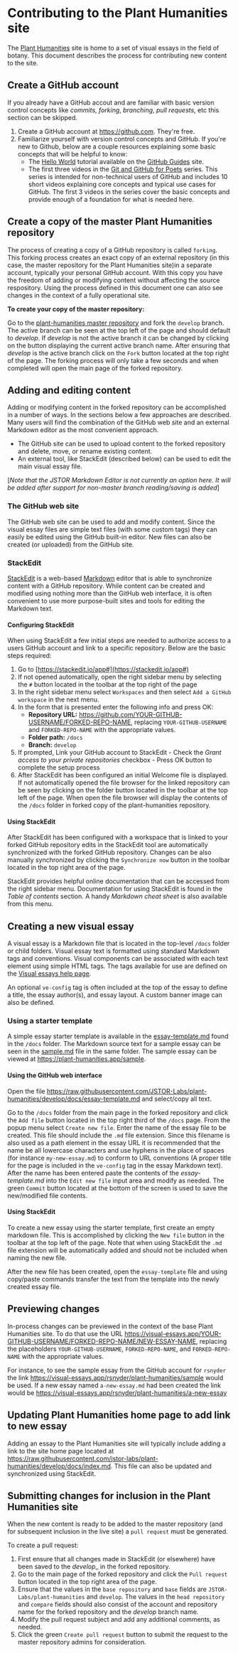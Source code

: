 # Contributing to the Plant Humanities site

The [Plant Humanities](https://plant-humanities.app) site is home to a set of visual essays in the field of botany.  This document describes the process for contributing new content to the site.

## Create a GitHub account

If you already have a GitHub accout and are familiar with basic version control concepts like _commits_, _forking_, _branching_, _pull requests_, etc this section can be skipped.

1. Create a GitHub account at https://github.com.  They're free.
2. Familiarize yourself with version control concepts and GitHub. If you're new to Github, below are a couple resources explaining some basic concepts that will be helpful to know: 
    - The [Hello World](https://guides.github.com/activities/hello-world/) tutorial available on the [GitHub Guides](https://guides.github.com/) site.
    - The first three videos in the [Git and GitHub for Poets](https://www.youtube.com/playlist?list=PLRqwX-V7Uu6ZF9C0YMKuns9sLDzK6zoiV) series.  This series is intended for non-technical users of GitHub and includes 10 short videos explaining core concepts and typical use cases for GitHub.  The first 3 videos in the series cover the basic concepts and provide enough of a foundation for what is needed here.

## Create a copy of the master Plant Humanities repository

The process of creating a copy of a GitHub repository is called `forking`.  This forking process creates an exact copy of an external repository (in this case, the master repository for the Plant Humanities site)in a separate account, typically your personal GitHub account.  With this copy you have the freedom of adding or modifying content without affecting the source respository.  Using the process defined in this document one can also see changes in the context of a fully operational site.

**To create your copy of the master repository:**

Go to the [plant-humanities master repository](https://github.com/JSTOR-Labs/plant-humanities) and fork the `develop` branch.  The active branch can be seen at the top left of the page and should default to _develop_.  If _develop_ is not the active branch it can be changed by clicking on the button displaying the current active branch name.  After ensuring that _develop_ is the active branch click on the `Fork` button located at the top right of the page.  The forking process will only take a few seconds and when completed will open the main page of the forked repository.

## Adding and editing content

Adding or modifying content in the forked repository can be accomplished in a number of ways.  In the sections below a few approaches are described.  Many users will find the combination of the GitHub web site and an external Markdown editor as the most convenient approach.
- The GitHub site can be used to upload content to the forked repository and delete, move, or rename existing content.
- An external tool, like StackEdit (described below) can be used to edit the main visual essay file.

[_Note that the JSTOR Markdown Editor is not currently an option here.  It will be added after support for non-master branch reading/saving is added_]

### The GitHub web site

The GitHub web site can be used to add and modify content.  Since the visual essay files are simple text files (with some custom tags) they can easily be edited using the GitHub built-in editor.  New files can also be created (or uploaded) from the GitHub site.

### StackEdit

[StackEdit](https://stackedit.io) is a web-based [Markdown](https://en.wikipedia.org/wiki/Markdown#:~:text=Markdown%20is%20a%20lightweight%20markup,using%20a%20plain%20text%20editor.) editor that is able to synchronize content with a GitHub repository.  While content can be created and modified using nothing more than the GitHub web interface, it is often convenient to use more purpose-built sites and tools for editing the Markdown text.

#### Configuring StackEdit

When using StackEdit a few initial steps are needed to authorize access to a users GitHub account and link to a specific repository.  Below are the basic steps required:

1. Go to [https://stackedit.io/app#](https://stackedit.io/app#)
2. If not opened automatically, open the right sidebar menu by selecting the `#` button located in the toolbar at the top right of the page
3. In the right sidebar menu select `Workspaces` and then select `Add a GitHub workspace` in the next menu.
4. In the form that is presented enter the following info and press OK:
    - **Repository URL:** https://github.com/YOUR-GITHUB-USERNAME/FORKED-REPO-NAME, replacing `YOUR-GITHUB-USERNAME` and `FORKED-REPO-NAME` with the appropriate values.
    - **Folder path:** `/docs`
    - **Branch:** `develop`
5. If prompted, Link your GitHub account to StackEdit
        - Check the _Grant access to your private repositories_ checkbox
        - Press OK button to complete the setup process
6. After StackEdit has been configured an initial Welcome file is displayed.  If not automatically opened the file browser for the linked repository can be seen by clicking on the folder button located in the toolbar at the top left of the page.  When open the file browser will display the contents of the `/docs` folder in forked copy of the plant-humanities repository. 

#### Using StackEdit

After StackEdit has been configured with a workspace that is linked to your forked GitHub repository edits in the StackEdit tool are automatically synchronized with the forked GitHub repository.  Changes can be also manually synchronized by clicking the `Synchronize now` button in the toolbar located in the top right area of the page.

StackEdit provides helpful online documentation that can be accessed from the right sidebar menu.  Documentation for using StackEdit is found in the _Table of contents_ section.  A handy _Markdown cheat sheet_ is also available from this menu.

## Creating a new visual essay

A visual essay is a Markdown file that is located in the top-level `/docs` folder or child folders.  Visual essay text is formatted using standard Markdown tags and conventions.  Visual components can be associated with each text element using simple HTML tags.  The tags available for use are defined on the [Visual essays help page](https://visual-essays.app/help).

An optional `ve-config` tag is often included at the top of the essay to define a title, the essay author(s), and essay layout.  A custom banner image can also be defined.

### Using a starter template

A simple essay starter template is available in the [essay-template.md](https://raw.githubusercontent.com/jstor-labs/plant-humanities/develop/docs/essay-template.md) found in the `/docs` folder.  The Markdown source text for a sample essay can be seen in the [sample.md](https://raw.githubusercontent.com/jstor-labs/plant-humanities/develop/docs/sample.md) file in the same folder.  The sample essay can be viewed at https://plant-humanities.app/sample.

#### Using the GitHub web interface

Open the file https://raw.githubusercontent.com/JSTOR-Labs/plant-humanities/develop/docs/essay-template.md and select/copy all text.

Go to the `/docs` folder from the main page in the forked repository and click the `Add file` button located in the top right third of the `/docs` page.  From the popup menu select `Create new file`.  Enter the name of the essay file to be created.  This file should include the `.md` file extension.  Since this filename is also used as a path element in the essay URL it is recommended that the name be all lowercase characters and use hyphens in the place of spaces (for instance `my-new-essay.md`) to conform to URL conventions (A proper title for the page is included in the `ve-config` tag in the essay Markdown text).  After the name has been entered paste the contents of the _essay-template.md_ into the `Edit new file` input area and modify as needed.  The green `Commit` button located at the bottom of the screen is used to save the new/modified file contents.

#### Using StackEdit

To create a new essay using the starter template, first create an empty markdown file.  This is accomplished by clicking the `New file` button in the toolbar at the top left of the page.  Note that when using StackEdit the `.md` file extension will be automatically added and should not be included when naming the new file.

After the new file has been created, open the `essay-template` file and using copy/paste commands transfer the text from the template into the newly created essay file.

## Previewing changes

In-process changes can be previewed in the context of the base Plant Humanities site.  To do that use the URL https://visual-essays.app/YOUR-GITHUB-USERNAME/FORKED-REPO-NAME/NEW-ESSAY-NAME, replacing the placeholders `YOUR-GITHUB-USERNAME`, `FORKED-REPO-NAME`, and `FORKED-REPO-NAME` with the appropriate values.

For instance, to see the sample essay from the GitHub account for `rsnyder` the link https://visual-essays.app/rsnyder/plant-humanities/sample would be used.  If a new essay named `a-new-essay.md` had been created the link would be https://visual-essays.app/rsnyder/plant-humanities/a-new-essay


## Updating Plant Humanities home page to add link to new essay

Adding an essay to the Plant Humanities site will typically include adding a link to the site home page located at https://raw.githubusercontent.com/jstor-labs/plant-humanities/develop/docs/index.md.  This file can also be updated and synchronized using StackEdit.

## Submitting changes for inclusion in the Plant Humanities site

When the new content is ready to be added to the master repository (and for subsequent inclusion in the live site) a `pull request` must be generated.

To create a pull request:

1. First ensure that all changes made in StackEdit (or elsewhere) have been saved to the _develop__ in the forked repository.
2. Go to the main page of the forked repository and click the `Pull request` button located in the top right area of the page.
3. Ensure that the values in the `base repository` and `base` fields are `JSTOR-Labs/plant-humanities` and `develop`.  The values in the `head repository` and `compare` fields should also consist of the account and repository name for the forked repository and the _develop_ branch name. 
4. Modify the pull request subject and add any additional comments, as needed.
5. Click the green `Create pull request` button to submit the request to the master repository admins for consideration.
